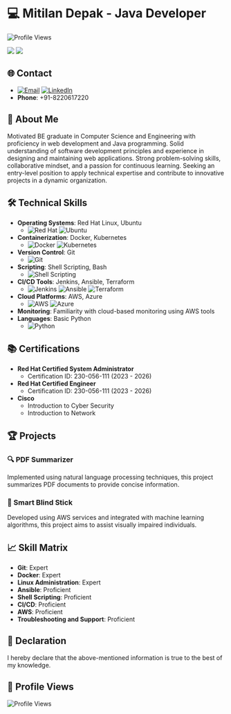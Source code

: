# 💻 Mitilan Depak - Java Developer

![Profile Views](https://komarev.com/ghpvc/?username=mitilan02&color=blue)

<img src="https://cdn.dribbble.com/users/926537/screenshots/4502902/media/3f8bd37028526e0223e5fd780a318360.gif">

<img src="https://user-images.githubusercontent.com/73097560/115834477-dbab4500-a447-11eb-908a-139a6edaec5c.gif">





## 🌐 Contact
- [![Email](https://img.icons8.com/?size=100&id=EgRndDDLh8kS&format=png&color=000000)](mailto:mitilan02@gmail.com)  [![LinkedIn](https://img.icons8.com/?size=100&id=XRDimtpq5vCY&format=png&color=000000)](https://www.linkedin.com/in/mitilandepak)
- **Phone**: +91-8220617220

## 🚀 About Me
Motivated BE graduate in Computer Science and Engineering with proficiency in web development and Java programming. Solid understanding of software development principles and experience in designing and maintaining web applications. Strong problem-solving skills, collaborative mindset, and a passion for continuous learning. Seeking an entry-level position to apply technical expertise and contribute to innovative projects in a dynamic organization.

## 🛠️ Technical Skills
- **Operating Systems**: Red Hat Linux, Ubuntu
  - ![Red Hat](https://img.icons8.com/?size=100&id=h2fWCnoQXWPf&format=png&color=DB0026) ![Ubuntu](https://img.icons8.com/?size=100&id=63208&format=png&color=000000)
- **Containerization**: Docker, Kubernetes
  - ![Docker](https://img.icons8.com/?size=100&id=bf6MKm9Uf7uu&format=png&color=000000) ![Kubernetes](https://img.icons8.com/?size=100&id=cvzmaEA4kC0o&format=png&color=000000)
- **Version Control**: Git
  - ![Git](https://img.icons8.com/?size=100&id=20906&format=png&color=000000)
- **Scripting**: Shell Scripting, Bash
  - ![Shell Scripting](https://img.icons8.com/?size=100&id=WbRVMGxHh74X&format=png&color=000000)
- **CI/CD Tools**: Jenkins, Ansible, Terraform
  - ![Jenkins](https://img.icons8.com/?size=100&id=39292&format=png&color=000000) ![Ansible](https://img.icons8.com/?size=100&id=SJNUZD3A4el4&format=png&color=000000) ![Terraform](https://img.icons8.com/?size=100&id=kEkT1u7zTDk5&format=png&color=000000)
- **Cloud Platforms**: AWS, Azure
  - ![AWS](https://img.icons8.com/?size=100&id=mHi46t5vguiz&format=png&color=000000) ![Azure](https://img.icons8.com/?size=100&id=VLKafOkk3sBX&format=png&color=000000)
- **Monitoring**: Familiarity with cloud-based monitoring using AWS tools
- **Languages**: Basic Python
  - ![Python](https://img.icons8.com/?size=100&id=YX03OUiHE3rz&format=png&color=000000)

## 📚 Certifications
- **Red Hat Certified System Administrator**
  - Certification ID: 230-056-111 (2023 - 2026)
- **Red Hat Certified Engineer**
  - Certification ID: 230-056-111 (2023 - 2026)
- **Cisco**
  - Introduction to Cyber Security
  - Introduction to Network

## 🏆 Projects
### 🔍 PDF Summarizer
Implemented using natural language processing techniques, this project summarizes PDF documents to provide concise information.

### 🦯 Smart Blind Stick
Developed using AWS services and integrated with machine learning algorithms, this project aims to assist visually impaired individuals.

## 📈 Skill Matrix
- **Git**: Expert
- **Docker**: Expert
- **Linux Administration**: Expert
- **Ansible**: Proficient
- **Shell Scripting**: Proficient
- **CI/CD**: Proficient
- **AWS**: Proficient
- **Troubleshooting and Support**: Proficient

## 📝 Declaration
I hereby declare that the above-mentioned information is true to the best of my knowledge.

## 🔗 Profile Views
![Profile Views](https://komarev.com/ghpvc/?username=sathikofficial2028&color=blue)
